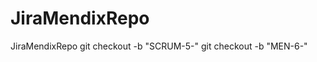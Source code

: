 # JiraMendixRepo
JiraMendixRepo
git checkout -b "SCRUM-5-<Branch Jira test>"
git checkout -b "MEN-6-<Branch Jira project commit>"
